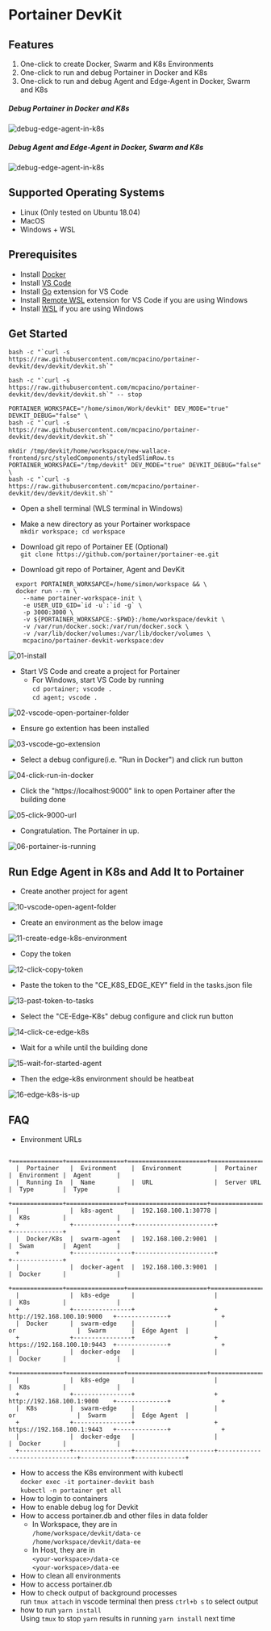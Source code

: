 # Portainer DevKit

## Features
1. One-click to create Docker, Swarm and K8s Environments
2. One-click to run and debug Portainer in Docker and K8s
3. One-click to run and debug Agent and Edge-Agent in Docker, Swarm and K8s

##### Debug Portainer in Docker and K8s 
![debug-edge-agent-in-k8s](/data/debug-portainer-in-k8s.png)

##### Debug Agent and Edge-Agent in Docker, Swarm and K8s  
![debug-edge-agent-in-k8s](/data/debug-edge-agent-in-k8s.png)

## Supported Operating Systems
* Linux (Only tested on Ubuntu 18.04)
* MacOS
* Windows + WSL

## Prerequisites
* Install [Docker](https://docs.docker.com/get-docker/)
* Install [VS Code](https://code.visualstudio.com/download) 
* Install [Go](https://marketplace.visualstudio.com/items?itemName=golang.go) extension for VS Code
* Install [Remote WSL](https://marketplace.visualstudio.com/items?itemName=golang.go) extension for VS Code if you are using Windows  
* Install [WSL](https://docs.microsoft.com/en-us/windows/wsl/install) if you are using Windows

## Get Started

```
bash -c "`curl -s https://raw.githubusercontent.com/mcpacino/portainer-devkit/dev/devkit/devkit.sh`"
```

```
bash -c "`curl -s https://raw.githubusercontent.com/mcpacino/portainer-devkit/dev/devkit/devkit.sh`" -- stop
```

```
PORTAINER_WORKSPACE="/home/simon/Work/devkit" DEV_MODE="true" DEVKIT_DEBUG="false" \
bash -c "`curl -s https://raw.githubusercontent.com/mcpacino/portainer-devkit/dev/devkit/devkit.sh`" 
```

```
mkdir /tmp/devkit/home/workspace/new-wallace-frontend/src/styledComponents/styledSlimRow.ts
PORTAINER_WORKSPACE="/tmp/devkit" DEV_MODE="true" DEVKIT_DEBUG="false" \
bash -c "`curl -s https://raw.githubusercontent.com/mcpacino/portainer-devkit/dev/devkit/devkit.sh`" 
```

* Open a shell terminal (WLS terminal in Windows)

* Make a new directory as your Portainer workspace  
  `mkdir workspace; cd workspace`

* Download git repo of Portainer EE (Optional)  
  `git clone https://github.com/portainer/portainer-ee.git`

* Download git repo of Portainer, Agent and DevKit
````
  export PORTAINER_WORKSAPCE=/home/simon/workspace && \
  docker run --rm \
    --name portainer-workspace-init \
    -e USER_UID_GID=`id -u`:`id -g` \
    -p 3000:3000 \
    -v ${PORTAINER_WORKSAPCE:-$PWD}:/home/workspace/devkit \
    -v /var/run/docker.sock:/var/run/docker.sock \
    -v /var/lib/docker/volumes:/var/lib/docker/volumes \
    mcpacino/portainer-devkit-workspace:dev
````
![01-install](/data/01-install.png)

* Start VS Code and create a project for Portainer  
  * For Windows, start VS Code by running  
  `cd portainer; vscode .`  
  `cd agent; vscode .`

![02-vscode-open-portainer-folder](/data/02-vscode-open-portainer-folder.png)

* Ensure go extention has been installed  

![03-vscode-go-extension](/data/03-vscode-go-extension.png)

* Select a debug configure(i.e. "Run in Docker") and click run button  

![04-click-run-in-docker](/data/04-click-run-in-docker.png)

* Click the "https://localhost:9000" link to open Portainer after the building done  

![05-click-9000-url](/data/05-click-9000-url.png)

* Congratulation. The Portainer in up.  

![06-portainer-is-running](/data/06-portainer-is-running.png)


## Run Edge Agent in K8s and Add It to Portainer
* Create another project for agent  

![10-vscode-open-agent-folder](/data/10-vscode-open-agent-folder.png)

* Create an environment as the below image  

![11-create-edge-k8s-environment](/data/11-create-edge-k8s-environment.png)

* Copy the token  

![12-click-copy-token](/data/12-click-copy-token.png)

* Paste the token to the "CE_K8S_EDGE_KEY" field in the tasks.json file  

![13-past-token-to-tasks](/data/13-past-token-to-tasks.png)

* Select the "CE-Edge-K8s" debug configure and click run button  

![14-click-ce-edge-k8s](/data/14-click-ce-edge-k8s.png)

* Wait for a while until the building done  

![15-wait-for-started-agent](/data/15-wait-for-started-agent.png)

* Then the edge-k8s environment should be heatbeat   

![16-edge-k8s-is-up](/data/16-edge-k8s-is-up.png)


## FAQ
* Environment URLs
~~~~
  +==============+================+======================+===============================+==============+==============+
  |  Portainer   |  Evironment    |  Environment         |  Portainer                    |  Environment |  Agent       |
  |  Running In  |  Name          |  URL                 |  Server URL                   |  Type        |  Type        |
  +==============+================+======================+===============================+==============+==============+
  |              |  k8s-agent     |  192.168.100.1:30778 |                               |  K8s         |              |
  +              +----------------+----------------------+                               +--------------+              +
  |  Docker/K8s  |  swarm-agent   |  192.168.100.2:9001  |                               |  Swam        |  Agent       |
  +              +----------------+----------------------+                               +--------------+              +
  |              |  docker-agent  |  192.168.100.3:9001  |                               |  Docker      |              |
  +==============+================+======================+===============================+==============+==============+
  |              |  k8s-edge      |                      |                               |  K8s         |              |
  +              +----------------+                      +  http://192.168.100.10:9000   +--------------+              +
  |  Docker      |  swarm-edge    |                      |            or                 |  Swarm       |  Edge Agent  |
  +              +----------------+                      +  https://192.168.100.10:9443  +--------------+              +
  |              |  docker-edge   |                      |                               |  Docker      |              |
  +==============+================+======================+===============================+==============+==============+
  |              |  k8s-edge      |                      |                               |  K8s         |              |
  +              +----------------+                      +  http://192.168.100.1:9000    +--------------+              +
  |  K8s         |  swarm-edge    |                      |            or                 |  Swarm       |  Edge Agent  |
  +              +----------------+                      +  https://192.168.100.1:9443   +--------------+              +
  |              |  docker-edge   |                      |                               |  Docker      |              |
  +--------------+----------------+----------------------+-------------------------------+--------------+--------------+
~~~~
* How to access the K8s environment with kubectl  
  `docker exec -it portainer-devkit bash`  
  `kubectl -n portainer get all`
* How to login to containers
* How to enable debug log for Devkit
* How to access portainer.db and other files in data folder  
  * In Workspace, they are in  
    `/home/workspace/devkit/data-ce`  
    `/home/workspace/devkit/data-ee`
  * In Host, they are in  
    `<your-workspace>/data-ce`  
    `<your-workspace>/data-ee`  
* How to clean all environments
* How to access portainer.db
* How to check output of background processes  
  run `tmux attach` in vscode terminal then press `ctrl+b s` to select output  
* how to run `yarn install`  
Using `tmux` to stop `yarn` results in running `yarn install` next time 
